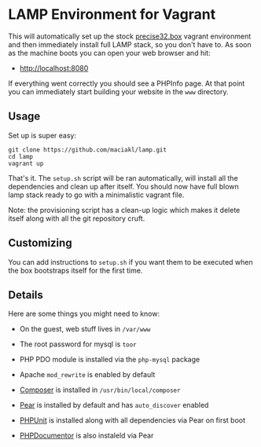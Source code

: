 LAMP Environment for Vagrant
===

This will automatically set up the stock [precise32.box][p32] vagrant environment and then immediately
install full LAMP stack, so you don't have to. As soon as the machine boots you can open your
web browser and hit:

- [http://localhost:8080](http://localhost:8080/)

If everything went correctly you should see a PHPInfo page. At that point you can immediately
start building your website in the `www` directory.

Usage
---

Set up is super easy:

    git clone https://github.com/maciakl/lamp.git
    cd lamp
    vagrant up

That's it. The `setup.sh` script will be ran automatically, will install all the dependencies and
clean up after itself. You should now have full blown lamp stack ready to go with a minimalistic
vagrant file.
    
Note: the provisioning script has a clean-up logic which makes it delete itself along with all
the git repository cruft.

Customizing
---

You can add instructions to `setup.sh` if you want them to be executed when the box bootstraps 
itself for the first time.

Details
---

Here are some things you might need to know:

- On the guest, web stuff lives in `/var/www`
- The root password for mysql is `toor`
- PHP PDO module is installed via the `php-mysql` package
- Apache `mod_rewrite` is enabled by default
- [Composer][co] is installed in `/usr/bin/local/composer`
- [Pear][pear] is installed by default and has `auto_discover` enabled
- [PHPUnit][unit] is installed along with all dependencies via Pear on first boot
- [PHPDocumentor][doc] is also instaleld via Pear


  [co]: http://getcomposer.org
  [p32]: http://files.vagrantup.com/precise32.box
  [vag]: http://vagrantup.com
  [pear]: http://pear.php.net/
  [doc]: http://www.phpdoc.org/
  [unit]: http://phpunit.de

